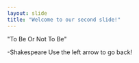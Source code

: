 ```yaml
---
layout: slide
title: "Welcome to our second slide!"
---
```

"To Be Or Not To Be"

-Shakespeare
Use the left arrow to go back!
